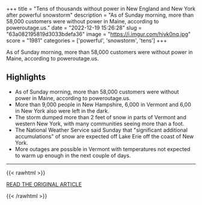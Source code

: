 +++
title = "Tens of thousands without power in New England and New York after powerful snowstorm"
description = "As of Sunday morning, more than 58,000 customers were without power in Maine, according to poweroutage.us."
date = "2022-12-19 15:26:28"
slug = "63a082195819d3033bdefa36"
image = "https://i.imgur.com/hiyk0nq.jpg"
score = "1981"
categories = ['powerful', 'snowstorm', 'tens']
+++

As of Sunday morning, more than 58,000 customers were without power in Maine, according to poweroutage.us.

## Highlights

- As of Sunday morning, more than 58,000 customers were without power in Maine, according to poweroutage.us.
- More than 9,000 people in New Hampshire, 6,000 in Vermont and 6,00 in New York also were left in the dark.
- The storm dumped more than 2 feet of snow in parts of Vermont and western New York, with many communities seeing more than a foot.
- The National Weather Service said Sunday that "significant additional accumulations" of snow are expected off Lake Erie off the coast of New York.
- More outages are possible in Vermont with temperatures not expected to warm up enough in the next couple of days.

---

{{< rawhtml >}}
  <p class="article-category">
    <a target="_blank" href="https://www.cbsnews.com/news/winter-storm-power-outages-new-england-new-york-2022-12-18/">READ THE ORIGINAL ARTICLE</a>
  </p>
{{< /rawhtml >}}
